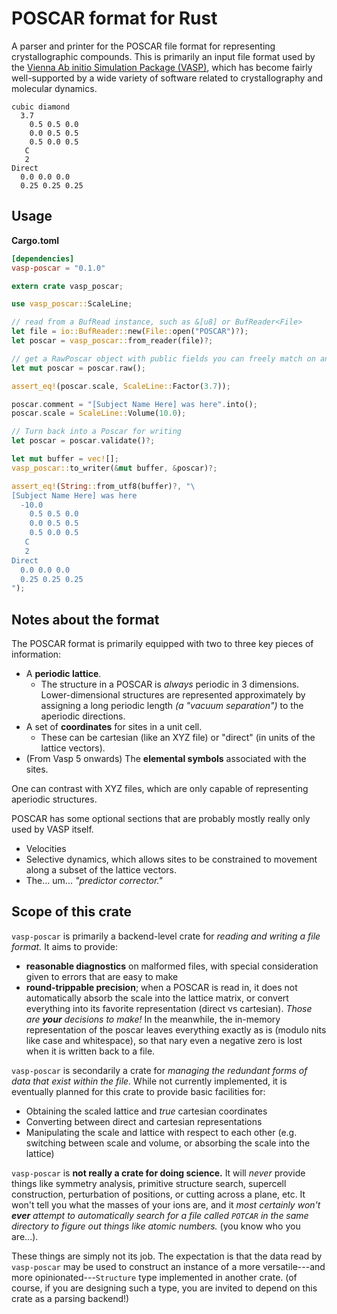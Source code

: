 # POSCAR format for Rust

<!-- TODO badges, link to documentation -->

A parser and printer for the POSCAR file format for representing crystallographic compounds.  This is primarily an input file format used by the [Vienna Ab initio Simulation Package (VASP)](https://www.vasp.at/), which has become fairly well-supported by a wide variety of software related to crystallography and molecular dynamics.

```text
cubic diamond
  3.7
    0.5 0.5 0.0
    0.0 0.5 0.5
    0.5 0.0 0.5
   C
   2
Direct
  0.0 0.0 0.0
  0.25 0.25 0.25
```

## Usage

**Cargo.toml**

```toml
[dependencies]
vasp-poscar = "0.1.0"
```

```rust
extern crate vasp_poscar;

use vasp_poscar::ScaleLine;

// read from a BufRead instance, such as &[u8] or BufReader<File>
let file = io::BufReader::new(File::open("POSCAR")?);
let poscar = vasp_poscar::from_reader(file)?;

// get a RawPoscar object with public fields you can freely match on and manipulate
let mut poscar = poscar.raw();

assert_eq!(poscar.scale, ScaleLine::Factor(3.7));

poscar.comment = "[Subject Name Here] was here".into();
poscar.scale = ScaleLine::Volume(10.0);

// Turn back into a Poscar for writing
let poscar = poscar.validate()?;

let mut buffer = vec![];
vasp_poscar::to_writer(&mut buffer, &poscar)?;

assert_eq!(String::from_utf8(buffer)?, "\
[Subject Name Here] was here
  -10.0
    0.5 0.5 0.0
    0.0 0.5 0.5
    0.5 0.0 0.5
   C
   2
Direct
  0.0 0.0 0.0
  0.25 0.25 0.25
");
```

## Notes about the format

The POSCAR format is primarily equipped with two to three key pieces of information:

* A **periodic lattice**.
  * The structure in a POSCAR is *always* periodic in 3 dimensions.
    Lower-dimensional structures are represented approximately by assigning a long periodic length *(a "vacuum separation")* to the aperiodic directions.
* A set of **coordinates** for sites in a unit cell.
  * These can be cartesian (like an XYZ file) or "direct" (in units of the lattice vectors).
* (From Vasp 5 onwards) The **elemental symbols** associated with the sites.

One can contrast with XYZ files, which are only capable of representing aperiodic structures.

POSCAR has some optional sections that are probably mostly really only used by VASP itself.

* Velocities
* Selective dynamics, which allows sites to be constrained to movement along a subset of the lattice vectors.
* The... um... *"predictor corrector."*

## Scope of this crate

`vasp-poscar` is primarily a backend-level crate for *reading and writing a file format.*  It aims to provide:

* **reasonable diagnostics** on malformed files, with special consideration given to errors that are easy to make
* **round-trippable precision**; when a POSCAR is read in, it does not automatically absorb the scale into the lattice matrix, or convert everything into its favorite representation (direct vs cartesian). *Those are __your__ decisions to make!* In the meanwhile, the in-memory representation of the poscar leaves everything exactly as is (modulo nits like case and whitespace), so that nary even a negative zero is lost when it is written back to a file.

`vasp-poscar` is secondarily a crate for *managing the redundant forms of data that exist within the file.*  While not currently implemented, it is eventually planned for this crate to provide basic facilities for:

* Obtaining the scaled lattice and *true* cartesian coordinates
* Converting between direct and cartesian representations
* Manipulating the scale and lattice with respect to each other (e.g. switching between scale and volume, or absorbing the scale into the lattice)

`vasp-poscar` is **not really a crate for doing science.**  It will *never* provide things like symmetry analysis, primitive structure search, supercell construction, perturbation of positions, or cutting across a plane, etc. It won't tell you what the masses of your ions are, and it *most certainly won't __ever__ attempt to automatically search for a file called `POTCAR` in the same directory to figure out things like atomic numbers.* (you know who you are...).

These things are simply not its job.  The expectation is that the data read by `vasp-poscar` may be used to construct an instance of a more versatile---and more opinionated---`Structure` type implemented in another crate.  (of course, if you are designing such a type, you are invited to depend on this crate as a parsing backend!)
